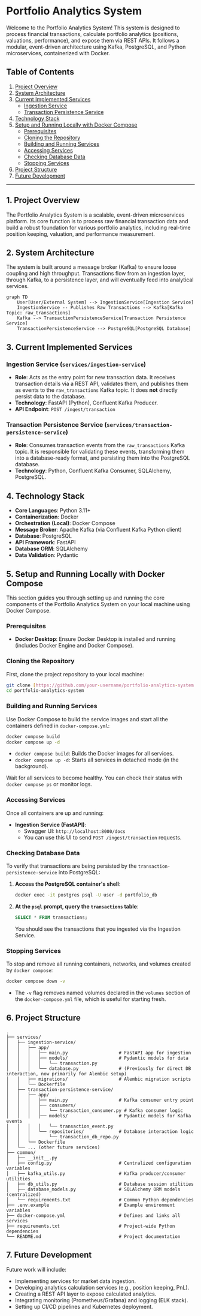 # Portfolio Analytics System

Welcome to the Portfolio Analytics System! This system is designed to process financial transactions, calculate portfolio analytics (positions, valuations, performance), and expose them via REST APIs. It follows a modular, event-driven architecture using Kafka, PostgreSQL, and Python microservices, containerized with Docker.

## Table of Contents

1.  [Project Overview](#project-overview)
2.  [System Architecture](#system-architecture)
3.  [Current Implemented Services](#current-implemented-services)
    * [Ingestion Service](#ingestion-service)
    * [Transaction Persistence Service](#transaction-persistence-service)
4.  [Technology Stack](#technology-stack)
5.  [Setup and Running Locally with Docker Compose](#setup-and-running-locally-with-docker-compose)
    * [Prerequisites](#prerequisites)
    * [Cloning the Repository](#cloning-the-repository)
    * [Building and Running Services](#building-and-running-services)
    * [Accessing Services](#accessing-services)
    * [Checking Database Data](#checking-database-data)
    * [Stopping Services](#stopping-services)
6.  [Project Structure](#project-structure)
7.  [Future Development](#future-development)

---

## 1. Project Overview

The Portfolio Analytics System is a scalable, event-driven microservices platform. Its core function is to process raw financial transaction data and build a robust foundation for various portfolio analytics, including real-time position keeping, valuation, and performance measurement.

## 2. System Architecture

The system is built around a message broker (Kafka) to ensure loose coupling and high throughput. Transactions flow from an ingestion layer, through Kafka, to a persistence layer, and will eventually feed into analytical services.

```mermaid
graph TD
    User[User/External System] --> IngestionService[Ingestion Service]
    IngestionService -- Publishes Raw Transactions --> Kafka[Kafka Topic: raw_transactions]
    Kafka --> TransactionPersistenceService[Transaction Persistence Service]
    TransactionPersistenceService --> PostgreSQL[PostgreSQL Database]
````

## 3\. Current Implemented Services

### Ingestion Service (`services/ingestion-service`)

  * **Role**: Acts as the entry point for new transaction data. It receives transaction details via a REST API, validates them, and publishes them as events to the `raw_transactions` Kafka topic. It does **not** directly persist data to the database.
  * **Technology**: FastAPI (Python), Confluent Kafka Producer.
  * **API Endpoint**: `POST /ingest/transaction`

### Transaction Persistence Service (`services/transaction-persistence-service`)

  * **Role**: Consumes transaction events from the `raw_transactions` Kafka topic. It is responsible for validating these events, transforming them into a database-ready format, and persisting them into the PostgreSQL database.
  * **Technology**: Python, Confluent Kafka Consumer, SQLAlchemy, PostgreSQL.

## 4\. Technology Stack

  * **Core Languages**: Python 3.11+
  * **Containerization**: Docker
  * **Orchestration (Local)**: Docker Compose
  * **Message Broker**: Apache Kafka (via Confluent Kafka Python client)
  * **Database**: PostgreSQL
  * **API Framework**: FastAPI
  * **Database ORM**: SQLAlchemy
  * **Data Validation**: Pydantic

## 5\. Setup and Running Locally with Docker Compose

This section guides you through setting up and running the core components of the Portfolio Analytics System on your local machine using Docker Compose.

### Prerequisites

  * **Docker Desktop**: Ensure Docker Desktop is installed and running (includes Docker Engine and Docker Compose).

### Cloning the Repository

First, clone the project repository to your local machine:

```bash
git clone [https://github.com/your-username/portfolio-analytics-system.git](https://github.com/your-username/portfolio-analytics-system.git)
cd portfolio-analytics-system
```

### Building and Running Services

Use Docker Compose to build the service images and start all the containers defined in `docker-compose.yml`:

```bash
docker compose build
docker compose up -d
```

  * `docker compose build`: Builds the Docker images for all services.
  * `docker compose up -d`: Starts all services in detached mode (in the background).

Wait for all services to become healthy. You can check their status with `docker compose ps` or monitor logs.

### Accessing Services

Once all containers are up and running:

  * **Ingestion Service (FastAPI)**:
      * Swagger UI: `http://localhost:8000/docs`
      * You can use this UI to send `POST /ingest/transaction` requests.

### Checking Database Data

To verify that transactions are being persisted by the `transaction-persistence-service` into PostgreSQL:

1.  **Access the PostgreSQL container's shell**:
    ```bash
    docker exec -it postgres psql -U user -d portfolio_db
    ```
2.  **At the `psql` prompt, query the `transactions` table**:
    ```sql
    SELECT * FROM transactions;
    ```
    You should see the transactions that you ingested via the Ingestion Service.

### Stopping Services

To stop and remove all running containers, networks, and volumes created by `docker compose`:

```bash
docker compose down -v
```

  * The `-v` flag removes named volumes declared in the `volumes` section of the `docker-compose.yml` file, which is useful for starting fresh.

## 6\. Project Structure

```
.
├── services/
│   ├── ingestion-service/
│   │   ├── app/
│   │   │   ├── main.py                   # FastAPI app for ingestion
│   │   │   ├── models/                   # Pydantic models for data
│   │   │   │   └── transaction.py
│   │   │   └── database.py               # (Previously for direct DB interaction, now primarily for Alembic setup)
│   │   ├── migrations/                   # Alembic migration scripts
│   │   └── Dockerfile
│   ├── transaction-persistence-service/
│   │   ├── app/
│   │   │   ├── main.py                   # Kafka consumer entry point
│   │   │   ├── consumers/
│   │   │   │   └── transaction_consumer.py # Kafka consumer logic
│   │   │   ├── models/                   # Pydantic models for Kafka events
│   │   │   │   └── transaction_event.py
│   │   │   └── repositories/             # Database interaction logic
│   │   │       └── transaction_db_repo.py
│   │   └── Dockerfile
│   └── ... (other future services)
├── common/
│   ├── __init__.py
│   ├── config.py                         # Centralized configuration variables
│   ├── kafka_utils.py                    # Kafka producer/consumer utilities
│   ├── db_utils.py                       # Database session utilities
│   ├── database_models.py                # SQLAlchemy ORM models (centralized)
│   └── requirements.txt                  # Common Python dependencies
├── .env.example                          # Example environment variables
├── docker-compose.yml                    # Defines and links all services
├── requirements.txt                      # Project-wide Python dependencies
└── README.md                             # Project documentation
```

## 7\. Future Development

Future work will include:

  * Implementing services for market data ingestion.
  * Developing analytics calculation services (e.g., position keeping, PnL).
  * Creating a REST API layer to expose calculated analytics.
  * Integrating monitoring (Prometheus/Grafana) and logging (ELK stack).
  * Setting up CI/CD pipelines and Kubernetes deployment.

 